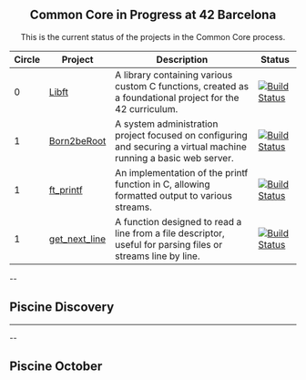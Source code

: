 <div align="center">

## Common Core in Progress at 42 Barcelona

This is the current status of the projects in the Common Core process.

| Circle | Project       | Description | Status    |
| ------ | ------------- | ----------- | --------- |
| 0      | [Libft](https://github.com/yowcloud/Libft)         | A library containing various custom C functions, created as a foundational project for the 42 curriculum.       | [![Build Status](https://img.shields.io/static/v1?label=Build%20Status&message=100%20success&color=success)](https://github.com/yowcloud/Libft) |
| 1      | [Born2beRoot](https://github.com/yowcloud/Born2beRoot)   | A system administration project focused on configuring and securing a virtual machine running a basic web server.       | [![Build Status](https://img.shields.io/static/v1?label=Build%20Status&message=110%20success&color=success)](https://github.com/yowcloud/Born2beRoot) |
| 1      | [ft_printf](https://github.com/yowcloud/ft_printf)     | An implementation of the printf function in C, allowing formatted output to various streams.        | [![Build Status](https://img.shields.io/static/v1?label=Build%20Status&message=In%20progress&color=orange)](https://github.com/yowcloud/ft_printf) |
| 1      | [get_next_line](https://github.com/yowcloud/get_next_line) | A function designed to read a line from a file descriptor, useful for parsing files or streams line by line.   | [![Build Status](https://img.shields.io/static/v1?label=Build%20Status&message=Not%20started&color=red)](https://github.com/yowcloud/get_next_line) |

</div>

--

## Piscine Discovery
 - - -

--
## Piscine October
